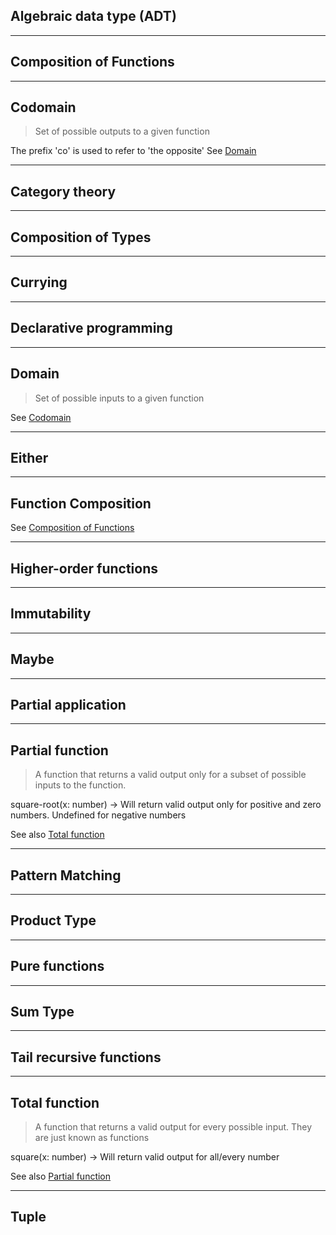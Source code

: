 


## Algebraic data type (ADT)

---
## Composition of Functions

---
## Codomain
> Set of possible outputs to a given function 

The prefix 'co' is used to refer to 'the opposite' See [Domain](#Domain)

---
## Category theory

---
## Composition of Types

---
## Currying

---
## Declarative programming

---
## Domain
>   Set of possible inputs to a given function 

See [Codomain](#Codomain)

---
## Either

---
## Function Composition
   See [Composition of Functions](#Composition-of-Functions)


---
## Higher-order functions

---
## Immutability

---
## Maybe

---
## Partial application

---
## Partial function

> A function that returns a valid output only for a subset of possible inputs to the function. 


  square-root(x: number) -> Will return valid output only for positive and zero numbers. Undefined for negative numbers

See also [Total function](#Total-function)

---
## Pattern Matching

---
## Product Type


---
## Pure functions

---
## Sum Type

---
## Tail recursive functions

---
## Total function
> A function that returns a valid output for every possible input. They are just known as functions

  square(x: number) -> Will return valid output for all/every number

See also [Partial function](#Partial-function)

---
## Tuple



